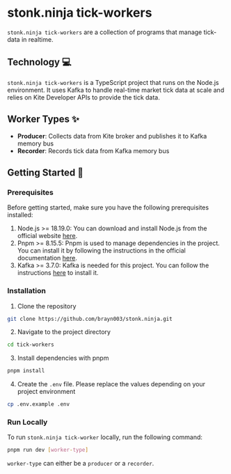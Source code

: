 # stonk.ninja tick-workers
`stonk.ninja tick-workers` are a collection of programs that manage tick-data in realtime.

## Technology 💻
`stonk.ninja tick-workers` is a TypeScript project that runs on the Node.js environment. It uses Kafka to handle real-time market tick data at scale and relies on Kite Developer APIs to provide the tick data.


## Worker Types ✨
- **Producer**: Collects data from Kite broker and publishes it to Kafka memory bus
- **Recorder**: Records tick data from Kafka memory bus


## Getting Started 🚀

### Prerequisites
Before getting started, make sure you have the following prerequisites installed:

1. Node.js >= 18.19.0: You can download and install Node.js from the official website [here](https://nodejs.org/en/download).
2. Pnpm >= 8.15.5: Pnpm is used to manage dependencies in the project. You can install it by following the instructions in the official documentation [here](https://pnpm.io/installation).
3. Kafka >= 3.7.0: Kafka is needed for this project. You can follow the instructions [here](https://kafka.apache.org/quickstart) to install it.

### Installation
1. Clone the repository
```bash
git clone https://github.com/brayn003/stonk.ninja.git
```
2. Navigate to the project directory
```bash
cd tick-workers
```
3. Install dependencies with pnpm
```bash
pnpm install
```
4. Create the `.env` file. Please replace the values depending on your project environment
```bash
cp .env.example .env
```

### Run Locally
To run `stonk.ninja tick-worker` locally, run the following command:
```bash
pnpm run dev [worker-type]
```
`worker-type` can either be a `producer` or a `recorder`.
